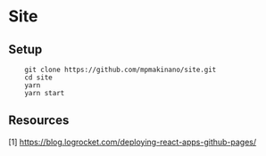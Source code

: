 # Site

## Setup

```shell
    git clone https://github.com/mpmakinano/site.git
    cd site
    yarn
    yarn start
```

## Resources

[1] https://blog.logrocket.com/deploying-react-apps-github-pages/
